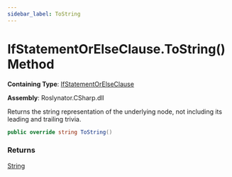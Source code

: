 ```yaml
---
sidebar_label: ToString
---
```


# IfStatementOrElseClause\.ToString\(\) Method

**Containing Type**: [IfStatementOrElseClause](../index.md)

**Assembly**: Roslynator\.CSharp\.dll

  
Returns the string representation of the underlying node, not including its leading and trailing trivia\.

```csharp
public override string ToString()
```

### Returns

[String](https://docs.microsoft.com/en-us/dotnet/api/system.string)

